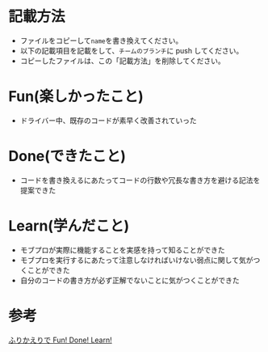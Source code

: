 # 記載方法

- ファイルをコピーして`name`を書き換えてください。
- 以下の記載項目を記載をして、`チームのブランチ`に push してください。
- コピーしたファイルは、この「記載方法」を削除してください。

# Fun(楽しかったこと)

- ドライバー中、既存のコードが素早く改善されていった

# Done(できたこと)

- コードを書き換えるにあたってコードの行数や冗長な書き方を避ける記法を提案できた

# Learn(学んだこと)

- モブプロが実際に機能することを実感を持って知ることができた
- モブプロを実行するにあたって注意しなければいけない弱点に関して気がつくことができた
- 自分のコードの書き方が必ず正解でないことに気がつくことができた

# 参考

[ふりかえりで Fun! Done! Learn!](https://www.ogis-ri.co.jp/otc/hiroba/others/ActivityPocket/FunDoneLearn.html)
